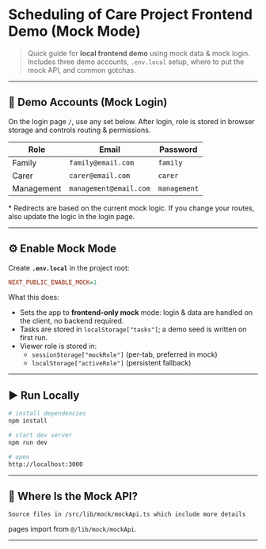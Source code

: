
# Scheduling of Care Project Frontend Demo (Mock Mode)

> Quick guide for **local frontend demo** using mock data & mock login. Includes three demo accounts, `.env.local` setup, where to put the mock API, and common gotchas.

---

## 👤 Demo Accounts (Mock Login)

On the login page `/`, use any set below. After login, role is stored in browser storage and controls routing & permissions.

| Role       | Email                  | Password     |
| ---------- | ---------------------- | ------------ |
| Family     | `family@email.com`     | `family`     |
| Carer      | `carer@email.com`      | `carer`      |
| Management | `management@email.com` | `management` |

\* Redirects are based on the current mock logic. If you change your routes, also update the logic in the login page.

---

## ⚙️ Enable Mock Mode

Create **`.env.local`** in the project root:

```ini
NEXT_PUBLIC_ENABLE_MOCK=1
```

What this does:

- Sets the app to **frontend-only mock** mode: login & data are handled on the client, no backend required.
- Tasks are stored in `localStorage["tasks"]`; a demo seed is written on first run.
- Viewer role is stored in:
  - `sessionStorage["mockRole"]` (per-tab, preferred in mock)
  - `localStorage["activeRole"]` (persistent fallback)

---

## ▶️ Run Locally

```bash
# install dependencies
npm install

# start dev server
npm run dev

# open
http://localhost:3000
```

---

## 🧰 Where Is the Mock API?

```
Source files in /src/lib/mock/mockApi.ts which include more details
```

pages import from `@/lib/mock/mockApi`.

---
